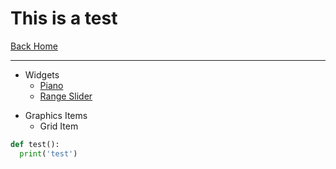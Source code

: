 # This is a test
[Back Home](index.md)

***

- Widgets
  - [Piano](index.md)
  - [Range Slider](index.md)
  
* Graphics Items
  * Grid Item


```python
def test():
  print('test')
```

